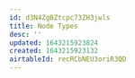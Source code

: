 ```yaml
---
id: d3N4ZgBZtcpc73ZH3jwls
title: Node Types
desc: ''
updated: 1643215923824
created: 1643215923132
airtableId: recRCbNEU3oriR3QD
---
```


